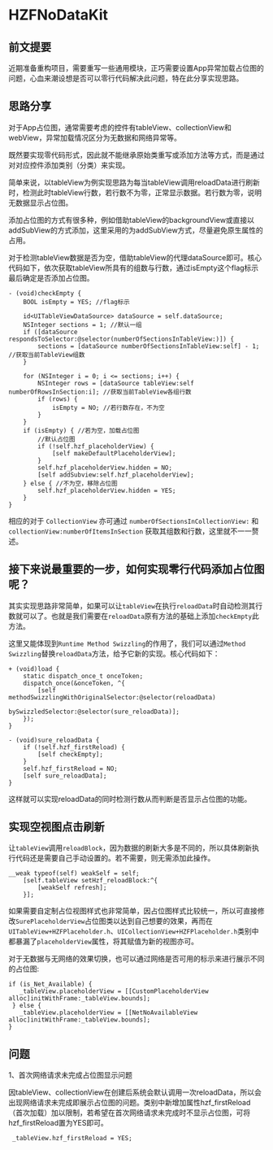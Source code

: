 # HZFNoDataKit

## 前文提要
近期准备重构项目，需要重写一些通用模块，正巧需要设置App异常加载占位图的问题，心血来潮设想是否可以零行代码解决此问题，特在此分享实现思路。

## 思路分享
对于App占位图，通常需要考虑的控件有tableView、collectionView和webView，异常加载情况区分为无数据和网络异常等。

既然要实现零代码形式，因此就不能继承原始类重写或添加方法等方式，而是通过对对应控件添加类别（分类）来实现。

简单来说，以tableView为例实现思路为每当tableView调用reloadData进行刷新时，检测此时tableView行数，若行数不为零，正常显示数据。若行数为零，说明无数据显示占位图。

添加占位图的方式有很多种，例如借助tableView的backgroundView或直接以addSubView的方式添加，这里采用的为addSubView方式，尽量避免原生属性的占用。

对于检测tableView数据是否为空，借助tableView的代理dataSource即可。核心代码如下，依次获取tableView所具有的组数与行数，通过isEmpty这个flag标示最后确定是否添加占位图。

```
- (void)checkEmpty {
    BOOL isEmpty = YES; //flag标示

    id<UITableViewDataSource> dataSource = self.dataSource;
    NSInteger sections = 1; //默认一组
    if ([dataSource respondsToSelector:@selector(numberOfSectionsInTableView:)]) {
        sections = [dataSource numberOfSectionsInTableView:self] - 1; //获取当前TableView组数
    }

    for (NSInteger i = 0; i <= sections; i++) {
        NSInteger rows = [dataSource tableView:self numberOfRowsInSection:i]; //获取当前TableView各组行数
        if (rows) {
            isEmpty = NO; //若行数存在，不为空
        }
    }
    if (isEmpty) { //若为空，加载占位图
        //默认占位图
        if (!self.hzf_placeholderView) {
            [self makeDefaultPlaceholderView];
        }
        self.hzf_placeholderView.hidden = NO;
        [self addSubview:self.hzf_placeholderView];
    } else { //不为空，移除占位图
        self.hzf_placeholderView.hidden = YES;
    }
}
```

相应的对于 `CollectionView` 亦可通过 `numberOfSectionsInCollectionView:` 和 `collectionView:numberOfItemsInSection` 获取其组数和行数，这里就不一一赘述。

## 接下来说最重要的一步，如何实现零行代码添加占位图呢？

其实实现思路非常简单，如果可以让`tableView`在执行`reloadData`时自动检测其行数就可以了。也就是我们需要在`reloadData`原有方法的基础上添加`checkEmpty`此方法。

这里又能体现到`Runtime Method Swizzling`的作用了，我们可以通过`Method Swizzling`替换`reloadData`方法，给予它新的实现。核心代码如下：

```
+ (void)load {
    static dispatch_once_t onceToken;
    dispatch_once(&onceToken, ^{
        [self methodSwizzlingWithOriginalSelector:@selector(reloadData)
                               bySwizzledSelector:@selector(sure_reloadData)];
    });
}

- (void)sure_reloadData {
    if (!self.hzf_firstReload) {
        [self checkEmpty];
    }
    self.hzf_firstReload = NO;
    [self sure_reloadData];
}
```

这样就可以实现reloadData的同时检测行数从而判断是否显示占位图的功能。

## 实现空视图点击刷新

让`tableView`调用`reloadBlock`，因为数据的刷新大多是不同的，所以具体刷新执行代码还是需要自己手动设置的。若不需要，则无需添加此操作。

```
__weak typeof(self) weakSelf = self;
    [self.tableView setHzf_reloadBlock:^{
        [weakSelf refresh];
    }];
```

如果需要自定制占位视图样式也非常简单，因占位图样式比较统一，所以可直接修改`SurePlaceholderView`占位图类以达到自己想要的效果，再而在`UITableView+HZFPlaceholder.h`、`UICollectionView+HZFPlaceholder.h`类别中都暴漏了`placeholderView`属性，将其赋值为新的视图亦可。

对于无数据与无网络的效果切换，也可以通过网络是否可用的标示来进行展示不同的占位图:

```
if (is_Net_Available) {
   _tableView.placeholderView = [[CustomPlaceholderView alloc]initWithFrame:_tableView.bounds];
 } else {
   _tableView.placeholderView = [[NetNoAvailableView alloc]initWithFrame:_tableView.bounds];
}
```

## 问题

1、首次网络请求未完成占位图显示问题

因tableView、collectionView在创建后系统会默认调用一次reloadData，所以会出现网络请求未完成即展示占位图的问题。类别中新增加属性hzf_firstReload（首次加载）加以限制，若希望在首次网络请求未完成时不显示占位图，可将hzf_firstReload置为YES即可。

```
 _tableView.hzf_firstReload = YES;
```

